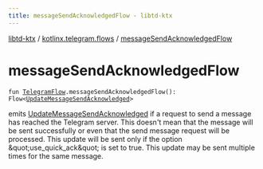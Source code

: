 ```yaml
---
title: messageSendAcknowledgedFlow - libtd-ktx
---
```


[libtd-ktx](../index.html) / [kotlinx.telegram.flows](index.html) / [messageSendAcknowledgedFlow](./message-send-acknowledged-flow.html)

# messageSendAcknowledgedFlow

`fun `[`TelegramFlow`](../kotlinx.telegram.core/-telegram-flow/index.html)`.messageSendAcknowledgedFlow(): Flow<`[`UpdateMessageSendAcknowledged`](https://tdlibx.github.io/td/docs/org/drinkless/td/libcore/telegram/TdApi/UpdateMessageSendAcknowledged.html)`>`

emits [UpdateMessageSendAcknowledged](https://tdlibx.github.io/td/docs/org/drinkless/td/libcore/telegram/TdApi/UpdateMessageSendAcknowledged.html) if a request to send a message has reached the Telegram
server. This doesn't mean that the message will be sent successfully or even that the send message
request will be processed. This update will be sent only if the option &amp;quot;use_quick_ack&amp;quot; is
set to true. This update may be sent multiple times for the same message.

